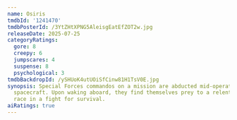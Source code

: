 ```yaml
---
name: Osiris
tmdbId: '1241470'
tmdbPosterId: /3YtZHtXPNG5AleisgEatEfZOT2w.jpg
releaseDate: 2025-07-25
categoryRatings:
  gore: 8
  creepy: 6
  jumpscares: 4
  suspense: 8
  psychological: 3
tmdbBackdropId: /ySHUoK4utUOiSfCinw81H1TsV0E.jpg
synopsis: Special Forces commandos on a mission are abducted mid-operation by a mysterious
  spacecraft. Upon waking aboard, they find themselves prey to a relentless alien
  race in a fight for survival.
aiRatings: true
---
```


